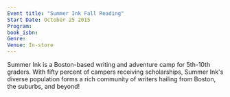 ```yaml
---
Event title: "Summer Ink Fall Reading"
Start Date: October 25 2015
Program: 
book_isbn: 
Genre: 
Venue: In-store
---
```

Summer Ink is a Boston-based writing and adventure camp for 5th-10th graders. With fifty percent of campers receiving scholarships, Summer Ink's diverse population forms a rich community of writers hailing from Boston, the suburbs, and beyond!